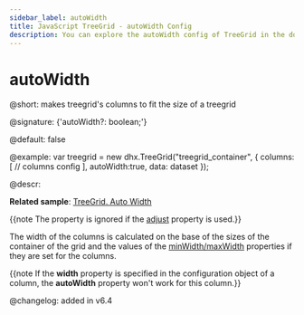 ```yaml
---
sidebar_label: autoWidth
title: JavaScript TreeGrid - autoWidth Config 
description: You can explore the autoWidth config of TreeGrid in the documentation of the DHTMLX JavaScript UI library. Browse developer guides and API reference, try out code examples and live demos, and download a free 30-day evaluation version of DHTMLX Suite 7.
---
```


# autoWidth

@short: makes treegrid's columns to fit the size of a treegrid

@signature: {'autoWidth?: boolean;'}

@default: false

@example:
var treegrid = new dhx.TreeGrid("treegrid_container", {
    columns: [
        // columns config
    ],
    autoWidth:true,
    data: dataset
});

@descr:

**Related sample**: [TreeGrid. Auto Width](https://snippet.dhtmlx.com/irybslog)

{{note The property is ignored if the [adjust](../../../treegrid/configuration/#autosize-for-columns) property is used.}}

The width of the columns is calculated on the base of the sizes of the container of the grid and the values of the [minWidth/maxWidth](../../../treegrid/api/api_treegridcolumn_properties/) properties if they are set for the columns.

{{note If the **width** property is specified in the configuration object of a column, the **autoWidth** property won't work for this column.}}



@changelog: added in v6.4

[comment]: # (@related: treegrid/configuration.md#autowidth-for-columns)
